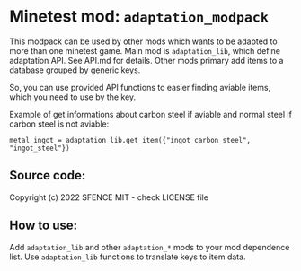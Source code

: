 Minetest mod: `adaptation_modpack`
==================================

This modpack can be used by other mods which wants to be adapted to more than one minetest game.
Main mod is `adaptation_lib`, which define adaptation API. See API.md for details.
Other mods primary add items to a database grouped by generic keys.

So, you can use provided API functions to easier finding aviable items, which you need to use by the key.

Example of get informations about carbon steel if aviable and normal steel if carbon steel is not aviable:

    metal_ingot = adaptation_lib.get_item({"ingot_carbon_steel", "ingot_steel"}) 

Source code:
-----------------------
Copyright (c) 2022 SFENCE
MIT - check LICENSE file

How to use:
-----------------------

Add `adaptation_lib` and other `adaptation_*` mods to your mod dependence list. Use `adaptation_lib` functions to translate keys to item data.

